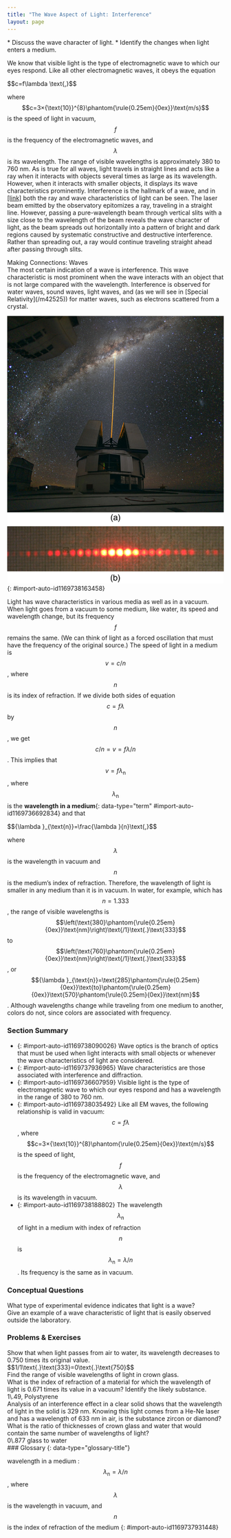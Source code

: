 ```yaml
---
title: "The Wave Aspect of Light: Interference"
layout: page
---
```



<div data-type="abstract" markdown="1">
* Discuss the wave character of light.
* Identify the changes when light enters a medium.

</div>

We know that visible light is the type of electromagnetic wave to which our eyes respond. Like all other electromagnetic waves, it obeys the equation

<div data-type="equation" id="eip-319">
$$c=f\lambda \text{,}$$
</div>

where $$c=3×{\text{10}}^{8}\phantom{\rule{0.25em}{0ex}}\text{m/s}$$
 is the speed of light in vacuum, $$f$$
 is the frequency of the electromagnetic waves, and $$\lambda $$
 is its wavelength. The range of visible wavelengths is approximately 380 to 760 nm. As is true for all waves, light travels in straight lines and acts like a ray when it interacts with objects several times as large as its wavelength. However, when it interacts with smaller objects, it displays its wave characteristics prominently. Interference is the hallmark of a wave, and in [\[link\]](#import-auto-id1169738163458) both the ray and wave characteristics of light can be seen. The laser beam emitted by the observatory epitomizes a ray, traveling in a straight line. However, passing a pure-wavelength beam through vertical slits with a size close to the wavelength of the beam reveals the wave character of light, as the beam spreads out horizontally into a pattern of bright and dark regions caused by systematic constructive and destructive interference. Rather than spreading out, a ray would continue traveling straight ahead after passing through slits.

<div data-type="note" data-has-label="true" data-label="" markdown="1">
<div data-type="title">
Making Connections: Waves
</div>
The most certain indication of a wave is interference. This wave characteristic is most prominent when the wave interacts with an object that is not large compared with the wavelength. Interference is observed for water waves, sound waves, light waves, and (as we will see in [Special Relativity](/m42525)) for matter waves, such as electrons scattered from a crystal.

</div>

 ![Part a of the figure shows a thin bright orange laser beam emitted from an observatory traveling in a straight line up into a starry sky. Part b of the figure shows a horizontal pattern of orange red spots produced when a laser beam has passed through a grid of slits. The central spot is the brightest and the spots get dimmer as you move away from the center..](../resources/Figure_28_01_01a.jpg "(a) The laser beam emitted by an observatory acts like a ray, traveling in a straight line. This laser beam is from the Paranal Observatory of the European Southern Observatory. (credit: Yuri Beletsky, European Southern Observatory) (b) A laser beam passing through a grid of vertical slits produces an interference pattern&#x2014;characteristic of a wave. (credit: Shim'on and Slava Rybka, Wikimedia Commons)"){: #import-auto-id1169738163458}

Light has wave characteristics in various media as well as in a vacuum. When light goes from a vacuum to some medium, like water, its speed and wavelength change, but its frequency $$f$$
 remains the same. (We can think of light as a forced oscillation that must have the frequency of the original source.) The speed of light in a medium is $$v=c/n$$
, where $$n$$
 is its index of refraction. If we divide both sides of equation $$c=f\lambda $$
 by $$n$$
, we get $$c/n=v=f\lambda /n$$
. This implies that $$v=f{\lambda }_{\text{n}}$$
, where $${\lambda }_{\text{n}}$$
 is the **wavelength in a medium**{: data-type="term" #import-auto-id1169736692834} and that

<div data-type="equation" id="eip-272">
$${\lambda }_{\text{n}}=\frac{\lambda }{n}\text{,}$$
</div>

where $$\lambda $$
 is the wavelength in vacuum and $$n$$
 is the medium’s index of refraction. Therefore, the wavelength of light is smaller in any medium than it is in vacuum. In water, for example, which has $$n=1\text{.}\text{333}$$
, the range of visible wavelengths is $$\left(\text{380}\phantom{\rule{0.25em}{0ex}}\text{nm}\right)\text{/1}\text{.}\text{333}$$
 to $$\left(\text{760}\phantom{\rule{0.25em}{0ex}}\text{nm}\right)\text{/1}\text{.}\text{333}$$
, or $${\lambda }_{\text{n}}=\text{285}\phantom{\rule{0.25em}{0ex}}\text{to}\phantom{\rule{0.25em}{0ex}}\text{570}\phantom{\rule{0.25em}{0ex}}\text{nm}$$
. Although wavelengths change while traveling from one medium to another, colors do not, since colors are associated with frequency.

### Section Summary

* {: #import-auto-id1169738090026} Wave optics is the branch of optics that must be used when light interacts with small objects or whenever the wave characteristics of light are considered.
* {: #import-auto-id1169737936965} Wave characteristics are those associated with interference and diffraction.
* {: #import-auto-id1169736607959} Visible light is the type of electromagnetic wave to which our eyes respond and has a wavelength in the range of 380 to 760 nm.
* {: #import-auto-id1169738035492} Like all EM waves, the following relationship is valid in vacuum:
  $$c=f\lambda $$
    , where
  $$c=3×{\text{10}}^{8}\phantom{\rule{0.25em}{0ex}}\text{m/s}$$
    is the speed of light,
  $$f$$
    is the frequency of the electromagnetic wave, and
  $$\lambda $$
    is its wavelength in vacuum.
* {: #import-auto-id1169738188802} The wavelength
  $${\lambda }_{\text{n}}$$
    of light in a medium with index of refraction
  $$n$$
    is
  $${\lambda }_{\text{n}}=\lambda /n$$
    . Its frequency is the same as in vacuum.

### Conceptual Questions

<div data-type="exercise" data-element-type="conceptual-questions">
<div data-type="problem" markdown="1">
What type of experimental evidence indicates that light is a wave?

</div>
</div>

<div data-type="exercise" data-element-type="conceptual-questions">
<div data-type="problem" markdown="1">
Give an example of a wave characteristic of light that is easily observed outside the laboratory.

</div>
</div>

### Problems &amp; Exercises

<div data-type="exercise" data-element-type="problems-exercises">
<div data-type="problem" markdown="1">
Show that when light passes from air to water, its wavelength decreases to 0.750 times its original value.

</div>
<div data-type="solution" markdown="1">
$$1/1\text{.}\text{333}=0\text{.}\text{750}$$
</div>
</div>

<div data-type="exercise" data-element-type="problems-exercises">
<div data-type="problem" markdown="1">
Find the range of visible wavelengths of light in crown glass.

</div>
</div>

<div data-type="exercise" data-element-type="problems-exercises">
<div data-type="problem" markdown="1">
What is the index of refraction of a material for which the wavelength of light is 0.671 times its value in a vacuum? Identify the likely substance.

</div>
<div data-type="solution" markdown="1">
1\.49, Polystyrene

</div>
</div>

<div data-type="exercise" data-element-type="problems-exercises">
<div data-type="problem" markdown="1">
Analysis of an interference effect in a clear solid shows that the wavelength of light in the solid is 329 nm. Knowing this light comes from a He-Ne laser and has a wavelength of 633 nm in air, is the substance zircon or diamond?

</div>
</div>

<div data-type="exercise" data-element-type="problems-exercises">
<div data-type="problem" markdown="1">
What is the ratio of thicknesses of crown glass and water that would contain the same number of wavelengths of light?

</div>
<div data-type="solution" markdown="1">
0\.877 glass to water

</div>
</div>

<div data-type="glossary" markdown="1">
### Glossary
{: data-type="glossary-title"}

wavelength in a medium
: $${\lambda }_{\text{n}}=\lambda /n$$
    , where
  $$\lambda $$
    is the wavelength in vacuum, and
  $$n$$
    is the index of refraction of the medium
{: #import-auto-id1169737931448}

</div>
